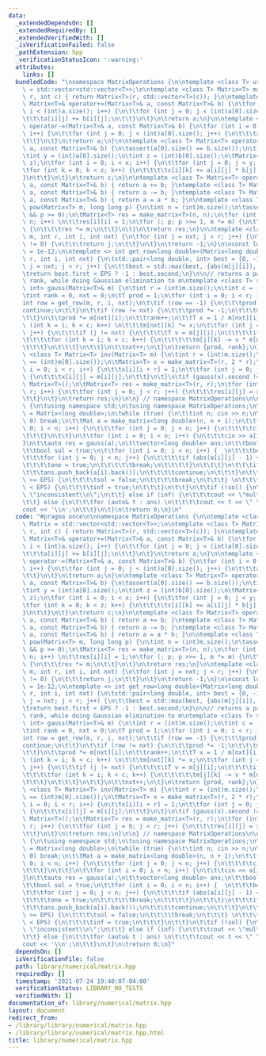 ```yaml
---
data:
  _extendedDependsOn: []
  _extendedRequiredBy: []
  _extendedVerifiedWith: []
  _isVerificationFailed: false
  _pathExtension: hpp
  _verificationStatusIcon: ':warning:'
  attributes:
    links: []
  bundledCode: "\nnamespace MatrixOperations {\n\ntemplate <class T> using Matrix\
    \ = std::vector<std::vector<T>>;\n\ntemplate <class T> Matrix<T> make_matrix(int\
    \ r, int c) { return Matrix<T>(r, std::vector<T>(c)); }\n\ntemplate <class T>\
    \ Matrix<T>& operator+=(Matrix<T>& a, const Matrix<T>& b) {\n\tfor (int i = 0;\
    \ i < (int)a.size(); i++) {\n\t\tfor (int j = 0; j < (int)a[0].size(); j++) {\n\
    \t\t\ta[i][j] += b[i][j];\n\t\t}\n\t}\n\treturn a;\n}\n\ntemplate <class T> Matrix<T>&\
    \ operator-=(Matrix<T>& a, const Matrix<T>& b) {\n\tfor (int i = 0; i < (int)a.size();\
    \ i++) {\n\t\tfor (int j = 0; j < (int)a[0].size(); j++) {\n\t\t\ta[i][j] -= b[i][j];\n\
    \t\t}\n\t}\n\treturn a;\n}\n\ntemplate <class T> Matrix<T> operator*(const Matrix<T>&\
    \ a, const Matrix<T>& b) {\n\tassert(a[0].size() == b.size());\n\tint x = (int)a.size();\n\
    \tint y = (int)a[0].size();\n\tint z = (int)b[0].size();\n\tMatrix<T> c = make_matrix<T>(x,\
    \ z);\n\tfor (int i = 0; i < x; i++) {\n\t\tfor (int j = 0; j < y; j++) {\n\t\t\
    \tfor (int k = 0; k < z; k++) {\n\t\t\t\tc[i][k] += a[i][j] * b[j][k];\n\t\t\t\
    }\n\t\t}\n\t}\n\treturn c;\n}\n\ntemplate <class T> Matrix<T> operator+(Matrix<T>\
    \ a, const Matrix<T>& b) { return a += b; }\ntemplate <class T> Matrix<T> operator-(Matrix<T>\
    \ a, const Matrix<T>& b) { return a -= b; }\ntemplate <class T> Matrix<T>& operator*=(Matrix<T>&\
    \ a, const Matrix<T>& b) { return a = a * b; }\n\ntemplate <class T> Matrix<T>\
    \ pow(Matrix<T> m, long long p) {\n\tint n = (int)m.size();\n\tassert(n == (int)m[0].size()\
    \ && p >= 0);\n\tMatrix<T> res = make_matrix<T>(n, n);\n\tfor (int i = 0; i <\
    \ n; i++) \n\t\tres[i][i] = 1;\n\tfor (; p; p >>= 1, m *= m) {\n\t\tif (p & 1)\
    \ {\n\t\t\tres *= m;\n\t\t}\n\t}\n\treturn res;\n}\n\ntemplate <class T> int get_row(Matrix<T>&\
    \ m, int r, int i, int nxt) {\n\tfor (int j = nxt; j < r; j++) {\n\t\tif (m[j][i]\
    \ != 0) {\n\t\t\treturn j;\n\t\t}\n\t}\n\treturn -1;\n}\n\nconst long double EPS\
    \ = 1e-12;\n\ntemplate <> int get_row<long double>(Matrix<long double>& m, int\
    \ r, int i, int nxt) {\n\tstd::pair<long double, int> best = {0, -1};\n\tfor (int\
    \ j = nxt; j < r; j++) {\n\t\tbest = std::max(best, {abs(m[j][i]), j});\n\t}\n\
    \treturn best.first < EPS ? -1 : best.second;\n}\n\n// returns a pair of determinant,\
    \ rank, while doing Gaussian elimination to m\ntemplate <class T> std::pair<T,\
    \ int> gauss(Matrix<T>& m) {\n\tint r = (int)m.size();\n\tint c = (int)m[0].size();\n\
    \tint rank = 0, nxt = 0;\n\tT prod = 1;\n\tfor (int i = 0; i < r; i++) {\n\t\t\
    int row = get_row(m, r, i, nxt);\n\t\tif (row == -1) {\n\t\t\tprod = 0;\n\t\t\t\
    continue;\n\t\t}\n\t\tif (row != nxt) {\n\t\t\tprod *= -1;\n\t\t\tm[row].swap(m[nxt]);\n\
    \t\t}\n\t\tprod *= m[nxt][i];\n\t\trank++;\n\t\tT x = 1 / m[nxt][i];\n\t\tfor\
    \ (int k = i; k < c; k++) \n\t\t\tm[nxt][k] *= x;\n\t\tfor (int j = 0; j < r;\
    \ j++) {\n\t\t\tif (j != nxt) {\n\t\t\t\tT v = m[j][i];\n\t\t\t\tif (v == 0) continue;\n\
    \t\t\t\tfor (int k = i; k < c; k++) {\n\t\t\t\t\tm[j][k] -= v * m[nxt][k];\n\t\
    \t\t\t}\n\t\t\t}\n\t\t}\n\t\tnxt++;\n\t}\n\treturn {prod, rank};\n}\n\ntemplate\
    \ <class T> Matrix<T> inv(Matrix<T> m) {\n\tint r = (int)m.size();\n\tassert(r\
    \ == (int)m[0].size());\n\tMatrix<T> x = make_matrix<T>(r, 2 * r);\n\tfor (int\
    \ i = 0; i < r; i++) {\n\t\tx[i][i + r] = 1;\n\t\tfor (int j = 0; j < r; j++)\
    \ {\n\t\t\tx[i][j] = m[i][j];\n\t\t}\n\t}\n\tif (gauss(x).second != r) return\
    \ Matrix<T>();\n\tMatrix<T> res = make_matrix<T>(r, r);\n\tfor (int i = 0; i <\
    \ r; i++) {\n\t\tfor (int j = 0; j < r; j++) {\n\t\t\tres[i][j] = x[i][j + r];\n\
    \t\t}\n\t}\n\treturn res;\n}\n\n} // namespace MatrixOperations\n\nint main()\
    \ {\n\tusing namespace std;\n\tusing namespace MatrixOperations;\n\tusing Mat\
    \ = Matrix<long double>;\n\twhile (true) {\n\t\tint n; cin >> n;\n\t\tif (n ==\
    \ 0) break;\n\t\tMat a = make_matrix<long double>(n, n + 1);\n\t\tfor (int i =\
    \ 0; i < n; i++) {\n\t\t\tfor (int j = 0; j < n; j++) {\n\t\t\t\tcin >> a[i][j];\n\
    \t\t\t}\n\t\t}\n\t\tfor (int i = 0; i < n; i++) {\n\t\t\tcin >> a[i][n];\n\t\t\
    }\n\t\tauto res = gauss(a);\n\t\tvector<long double> ans;\n\t\tbool inf = false;\n\
    \t\tbool sol = true;\n\t\tfor (int i = 0; i < n; i++) {  \n\t\t\tbool one = false;\n\
    \t\t\tfor (int j = 0; j < n; j++) {\n\t\t\t\tif (abs(a[i][j] - 1) < EPS) {\n\t\
    \t\t\t\tone = true;\n\t\t\t\t\tbreak;\n\t\t\t\t}\n\t\t\t}\n\t\t\tif (one) {\n\t\
    \t\t\tans.push_back(a[i].back());\n\t\t\t\tcontinue;\n\t\t\t}\n\t\t\tif (abs(a[i].back())\
    \ >= EPS) {\n\t\t\t\tsol = false;\n\t\t\t\tbreak;\n\t\t\t} \n\t\t\tif (abs(a[i].back())\
    \ < EPS) {\n\t\t\t\tinf = true;\n\t\t\t}\n\t\t}\n\t\tif (!sol) {\n\t\t\tcout <<\
    \ \"inconsistent\\n\";\n\t\t} else if (inf) {\n\t\t\tcout << \"multiple\\n\";\n\
    \t\t} else {\n\t\t\tfor (auto& t : ans) \n\t\t\t\tcout << t << \" \";\n\t\t\t\
    cout << '\\n';\n\t\t}\n\t}\n\treturn 0;\n}\n"
  code: "#pragma once\n\nnamespace MatrixOperations {\n\ntemplate <class T> using\
    \ Matrix = std::vector<std::vector<T>>;\n\ntemplate <class T> Matrix<T> make_matrix(int\
    \ r, int c) { return Matrix<T>(r, std::vector<T>(c)); }\n\ntemplate <class T>\
    \ Matrix<T>& operator+=(Matrix<T>& a, const Matrix<T>& b) {\n\tfor (int i = 0;\
    \ i < (int)a.size(); i++) {\n\t\tfor (int j = 0; j < (int)a[0].size(); j++) {\n\
    \t\t\ta[i][j] += b[i][j];\n\t\t}\n\t}\n\treturn a;\n}\n\ntemplate <class T> Matrix<T>&\
    \ operator-=(Matrix<T>& a, const Matrix<T>& b) {\n\tfor (int i = 0; i < (int)a.size();\
    \ i++) {\n\t\tfor (int j = 0; j < (int)a[0].size(); j++) {\n\t\t\ta[i][j] -= b[i][j];\n\
    \t\t}\n\t}\n\treturn a;\n}\n\ntemplate <class T> Matrix<T> operator*(const Matrix<T>&\
    \ a, const Matrix<T>& b) {\n\tassert(a[0].size() == b.size());\n\tint x = (int)a.size();\n\
    \tint y = (int)a[0].size();\n\tint z = (int)b[0].size();\n\tMatrix<T> c = make_matrix<T>(x,\
    \ z);\n\tfor (int i = 0; i < x; i++) {\n\t\tfor (int j = 0; j < y; j++) {\n\t\t\
    \tfor (int k = 0; k < z; k++) {\n\t\t\t\tc[i][k] += a[i][j] * b[j][k];\n\t\t\t\
    }\n\t\t}\n\t}\n\treturn c;\n}\n\ntemplate <class T> Matrix<T> operator+(Matrix<T>\
    \ a, const Matrix<T>& b) { return a += b; }\ntemplate <class T> Matrix<T> operator-(Matrix<T>\
    \ a, const Matrix<T>& b) { return a -= b; }\ntemplate <class T> Matrix<T>& operator*=(Matrix<T>&\
    \ a, const Matrix<T>& b) { return a = a * b; }\n\ntemplate <class T> Matrix<T>\
    \ pow(Matrix<T> m, long long p) {\n\tint n = (int)m.size();\n\tassert(n == (int)m[0].size()\
    \ && p >= 0);\n\tMatrix<T> res = make_matrix<T>(n, n);\n\tfor (int i = 0; i <\
    \ n; i++) \n\t\tres[i][i] = 1;\n\tfor (; p; p >>= 1, m *= m) {\n\t\tif (p & 1)\
    \ {\n\t\t\tres *= m;\n\t\t}\n\t}\n\treturn res;\n}\n\ntemplate <class T> int get_row(Matrix<T>&\
    \ m, int r, int i, int nxt) {\n\tfor (int j = nxt; j < r; j++) {\n\t\tif (m[j][i]\
    \ != 0) {\n\t\t\treturn j;\n\t\t}\n\t}\n\treturn -1;\n}\n\nconst long double EPS\
    \ = 1e-12;\n\ntemplate <> int get_row<long double>(Matrix<long double>& m, int\
    \ r, int i, int nxt) {\n\tstd::pair<long double, int> best = {0, -1};\n\tfor (int\
    \ j = nxt; j < r; j++) {\n\t\tbest = std::max(best, {abs(m[j][i]), j});\n\t}\n\
    \treturn best.first < EPS ? -1 : best.second;\n}\n\n// returns a pair of determinant,\
    \ rank, while doing Gaussian elimination to m\ntemplate <class T> std::pair<T,\
    \ int> gauss(Matrix<T>& m) {\n\tint r = (int)m.size();\n\tint c = (int)m[0].size();\n\
    \tint rank = 0, nxt = 0;\n\tT prod = 1;\n\tfor (int i = 0; i < r; i++) {\n\t\t\
    int row = get_row(m, r, i, nxt);\n\t\tif (row == -1) {\n\t\t\tprod = 0;\n\t\t\t\
    continue;\n\t\t}\n\t\tif (row != nxt) {\n\t\t\tprod *= -1;\n\t\t\tm[row].swap(m[nxt]);\n\
    \t\t}\n\t\tprod *= m[nxt][i];\n\t\trank++;\n\t\tT x = 1 / m[nxt][i];\n\t\tfor\
    \ (int k = i; k < c; k++) \n\t\t\tm[nxt][k] *= x;\n\t\tfor (int j = 0; j < r;\
    \ j++) {\n\t\t\tif (j != nxt) {\n\t\t\t\tT v = m[j][i];\n\t\t\t\tif (v == 0) continue;\n\
    \t\t\t\tfor (int k = i; k < c; k++) {\n\t\t\t\t\tm[j][k] -= v * m[nxt][k];\n\t\
    \t\t\t}\n\t\t\t}\n\t\t}\n\t\tnxt++;\n\t}\n\treturn {prod, rank};\n}\n\ntemplate\
    \ <class T> Matrix<T> inv(Matrix<T> m) {\n\tint r = (int)m.size();\n\tassert(r\
    \ == (int)m[0].size());\n\tMatrix<T> x = make_matrix<T>(r, 2 * r);\n\tfor (int\
    \ i = 0; i < r; i++) {\n\t\tx[i][i + r] = 1;\n\t\tfor (int j = 0; j < r; j++)\
    \ {\n\t\t\tx[i][j] = m[i][j];\n\t\t}\n\t}\n\tif (gauss(x).second != r) return\
    \ Matrix<T>();\n\tMatrix<T> res = make_matrix<T>(r, r);\n\tfor (int i = 0; i <\
    \ r; i++) {\n\t\tfor (int j = 0; j < r; j++) {\n\t\t\tres[i][j] = x[i][j + r];\n\
    \t\t}\n\t}\n\treturn res;\n}\n\n} // namespace MatrixOperations\n\nint main()\
    \ {\n\tusing namespace std;\n\tusing namespace MatrixOperations;\n\tusing Mat\
    \ = Matrix<long double>;\n\twhile (true) {\n\t\tint n; cin >> n;\n\t\tif (n ==\
    \ 0) break;\n\t\tMat a = make_matrix<long double>(n, n + 1);\n\t\tfor (int i =\
    \ 0; i < n; i++) {\n\t\t\tfor (int j = 0; j < n; j++) {\n\t\t\t\tcin >> a[i][j];\n\
    \t\t\t}\n\t\t}\n\t\tfor (int i = 0; i < n; i++) {\n\t\t\tcin >> a[i][n];\n\t\t\
    }\n\t\tauto res = gauss(a);\n\t\tvector<long double> ans;\n\t\tbool inf = false;\n\
    \t\tbool sol = true;\n\t\tfor (int i = 0; i < n; i++) {  \n\t\t\tbool one = false;\n\
    \t\t\tfor (int j = 0; j < n; j++) {\n\t\t\t\tif (abs(a[i][j] - 1) < EPS) {\n\t\
    \t\t\t\tone = true;\n\t\t\t\t\tbreak;\n\t\t\t\t}\n\t\t\t}\n\t\t\tif (one) {\n\t\
    \t\t\tans.push_back(a[i].back());\n\t\t\t\tcontinue;\n\t\t\t}\n\t\t\tif (abs(a[i].back())\
    \ >= EPS) {\n\t\t\t\tsol = false;\n\t\t\t\tbreak;\n\t\t\t} \n\t\t\tif (abs(a[i].back())\
    \ < EPS) {\n\t\t\t\tinf = true;\n\t\t\t}\n\t\t}\n\t\tif (!sol) {\n\t\t\tcout <<\
    \ \"inconsistent\\n\";\n\t\t} else if (inf) {\n\t\t\tcout << \"multiple\\n\";\n\
    \t\t} else {\n\t\t\tfor (auto& t : ans) \n\t\t\t\tcout << t << \" \";\n\t\t\t\
    cout << '\\n';\n\t\t}\n\t}\n\treturn 0;\n}"
  dependsOn: []
  isVerificationFile: false
  path: library/numerical/matrix.hpp
  requiredBy: []
  timestamp: '2021-07-24 19:40:07-04:00'
  verificationStatus: LIBRARY_NO_TESTS
  verifiedWith: []
documentation_of: library/numerical/matrix.hpp
layout: document
redirect_from:
- /library/library/numerical/matrix.hpp
- /library/library/numerical/matrix.hpp.html
title: library/numerical/matrix.hpp
---
```

